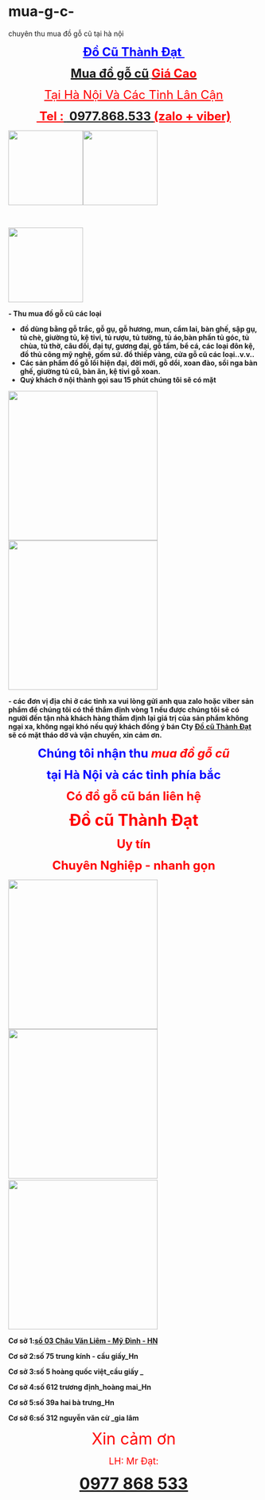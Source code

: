 # mua-g-c-
chuyên thu mua đồ gỗ cũ tại hà nội
<p style="text-align: center"><span style="text-decoration: underline;font-size: 18pt"><strong><span style="color: #0000ff;text-decoration: underline">Đồ Cũ Thành Đạt </span></strong></span></p>
<p style="text-align: center"><strong><span style="text-decoration: underline"><span style="font-size: 18pt"><span style="font-size: 24pt"><span style="font-size: 18pt"><a href="http://www.docuthanhdat.com/san-pham/mua-do-go-cu-go-trac-gu-mun-huong-cam-lai-cac-loai-gia-cao">Mua đồ gỗ cũ</a></span></span> <span style="color: #ff0000;text-decoration: underline">G</span></span><span style="font-size: 18pt"><span style="color: #ff0000;text-decoration: underline">iá Cao </span></span></span></strong></p>
<p style="text-align: center"><span style="text-decoration: underline;font-size: 18pt"><span style="color: #ff0000;text-decoration: underline">Tại Hà Nội Và Các Tỉnh Lân Cận </span></span></p>
<p style="text-align: center"><span style="text-decoration: underline;font-size: 18pt"><strong><span style="color: #ff0000;text-decoration: underline"> Tel :</span> <a href="tel:0977868533"> 0977.868.533</a> <span style="color: #ff0000;text-decoration: underline">(zalo + viber)</span></strong></span></p>
<a href="http://www.docuthanhdat.com"><img class="alignleft wp-image-737 size-thumbnail" src="http://www.docuthanhdat.com/wp-content/uploads/2017/10/091468026578-150x150.jpeg" alt="" width="150" height="150" /></a><a href="http://www.docuthanhdat.com/wp-content/uploads/2017/10/22154719_1442838075811909_2198507832542670745_n.jpg"><img class="alignright wp-image-771 size-thumbnail" src="http://www.docuthanhdat.com/wp-content/uploads/2017/10/22154719_1442838075811909_2198507832542670745_n-150x150.jpg" alt="" width="150" height="150" /></a>

&nbsp;

<a href="http://www.docuthanhdat.com/wp-content/uploads/2017/10/Ban-an-dep-hien-dai-go-tu-nhien-GHS-4496-ava-350x350.png"><img class="aligncenter wp-image-1155 size-thumbnail" src="http://www.docuthanhdat.com/wp-content/uploads/2017/10/Ban-an-dep-hien-dai-go-tu-nhien-GHS-4496-ava-350x350-150x150.png" alt="" width="150" height="150" /></a>

<strong>- Thu mua đồ gỗ cũ các loại </strong>
<ul>
 	<li><strong>đồ dùng bằng gỗ trắc, gỗ gụ, gỗ hương, mun, cẩm lai, bàn ghế, sập gụ, tủ chè, giường tủ, kệ tivi, tủ rượu, tủ tường, tủ áo,bàn phấn tủ góc, tủ chùa, tủ thờ, câu đối, đại tự, gương đại, gỗ tấm, bể cá, các loại đôn kệ, đồ thủ công mỹ nghệ, gốm sứ. đồ thiếp vàng, cửa gỗ cũ các loại..v.v..</strong></li>
 	<li><strong>Các sản phẩm đồ gỗ lối hiện đại, đời mới, gỗ dổi, xoan đào, sồi nga bàn ghế, giường tủ cũ, bàn ăn, kệ tivi gỗ xoan.</strong></li>
 	<li><strong>Quý khách ở nội thành gọi sau 15 phút chúng tôi sẽ có mặt</strong></li>
</ul>
<a href="http://www.docuthanhdat.com/wp-content/uploads/2017/10/giuong-go-gu.gif"><img class="alignnone size-medium wp-image-1153" src="http://www.docuthanhdat.com/wp-content/uploads/2017/10/giuong-go-gu-300x300.gif" alt="" width="300" height="300" /></a> <a href="http://www.docuthanhdat.com/wp-content/uploads/2017/10/giuong-go-xoan-dao.jpg"><img class="alignnone size-medium wp-image-1154" src="http://www.docuthanhdat.com/wp-content/uploads/2017/10/giuong-go-xoan-dao-300x300.jpg" alt="" width="300" height="300" /></a>

<strong>- các đơn vị địa chỉ ở các tỉnh xa vui lòng gửi anh qua zalo hoặc viber sản phẩm để chúng tôi có thể thẩm định vòng 1 nếu được chúng tôi sẽ có người đến tận nhà khách hàng thẩm định lại giá trị của sản phẩm không ngại xa, không ngại khó nếu quý khách đồng ý bán Cty <a href="http://www.docuthanhdat.com">Đồ cũ Thành Đạt</a> sẽ có mặt tháo dỡ và vận chuyển, xin cảm ơn.</strong>
<p style="text-align: center"><span style="font-size: 18pt;color: #0000ff"><strong>Chúng tôi nhận thu <span style="color: #ff0000"><em>mua đồ gỗ cũ</em></span> </strong></span></p>
<p style="text-align: center"><span style="font-size: 18pt;color: #0000ff"><strong>tại Hà Nội và các tỉnh phía bắc</strong></span></p>
<p style="text-align: center"><span style="font-size: 24pt"><strong><span style="color: #ff0000"><span style="font-size: 18pt">Có đồ gỗ cũ bán liên hệ</span></span></strong></span></p>
<p style="text-align: center"><span style="font-size: 18pt"><strong><span style="color: #ff0000"><span style="font-size: 24pt">Đồ cũ Thành Đạt</span></span></strong></span></p>
<p style="text-align: center"><span style="font-size: 18pt"><strong><span style="color: #ff0000">Uy tín</span></strong></span></p>
<p style="text-align: center"><span style="font-size: 18pt"><strong><span style="color: #ff0000">Chuyên Nghiệp - nhanh gọn</span></strong></span></p>
<a href="http://www.docuthanhdat.com/wp-content/uploads/2017/10/UNSET.jpg"><img class="size-medium wp-image-734 aligncenter" src="http://www.docuthanhdat.com/wp-content/uploads/2017/10/UNSET-300x300.jpg" alt="" width="300" height="300" /></a> <a href="http://www.docuthanhdat.com/wp-content/uploads/2017/10/lnb1389225492.jpg"><img class="size-medium wp-image-740 aligncenter" src="http://www.docuthanhdat.com/wp-content/uploads/2017/10/lnb1389225492-300x300.jpg" alt="" width="300" height="300" /></a>   <a href="http://www.docuthanhdat.com/wp-content/uploads/2017/10/091468026578.jpeg"><img class="size-medium wp-image-737 aligncenter" src="http://www.docuthanhdat.com/wp-content/uploads/2017/10/091468026578-300x300.jpeg" alt="" width="300" height="300" /></a>

<strong>Cơ sở 1:<a href="https://www.google.com/maps/dir/''/do+cu+thanh+dat/@21.0073597,105.6972076,12z/data=!3m1!4b1!4m8!4m7!1m0!1m5!1m1!1s0x3134535bad7d7cc3:0x7fb90e9f3df0b807!2m2!1d105.767248!2d21.007374">số 03 Châu Văn Liêm - Mỹ Đình - HN</a></strong>

<strong>Cơ sở 2:số 75 trung kính - cầu giấy_Hn</strong>

<strong>Cơ sở 3:số 5 hoàng quốc việt_cầu giấy _</strong>

<strong>Cơ sở 4:số 612 trương định_hoàng mai_Hn</strong>

<strong>Cơ sở 5:số 39a hai bà trưng_Hn</strong>

<strong>Cơ sở 6:số 312 nguyễn văn cừ _gia lâm </strong>
<p style="text-align: center"><span style="font-size: 24pt;color: #ff0000">Xin cảm ơn</span></p>
<p style="text-align: center"><span style="font-size: 14pt;color: #ff0000">LH: Mr Đạt:</span></p>
<p style="text-align: center"><span style="font-size: 36pt;color: #ff0000"><span style="font-size: 24pt"> <a href="tel:0977868533"><strong>0977 868 533</strong></a></span></span></p>
&nbsp;
